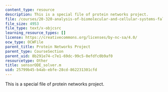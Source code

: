 ```yaml
---
content_type: resource
description: This is a special file of protein networks project.
file: /courses/20-320-analysis-of-biomolecular-and-cellular-systems-fall-2012/25799b45b4abebfe28cd862231301cfd_sensorODE_solver.m
file_size: 4953
file_type: text/x-objcsrc
learning_resource_types: []
license: https://creativecommons.org/licenses/by-nc-sa/4.0/
ocw_type: OCWFile
parent_title: Protein Networks Project
parent_type: CourseSection
parent_uid: 8b291e74-c7e1-69dc-99c5-0efdfc0b9af0
resourcetype: Other
title: sensorODE_solver.m
uid: 25799b45-b4ab-ebfe-28cd-862231301cfd
---
```

This is a special file of protein networks project.